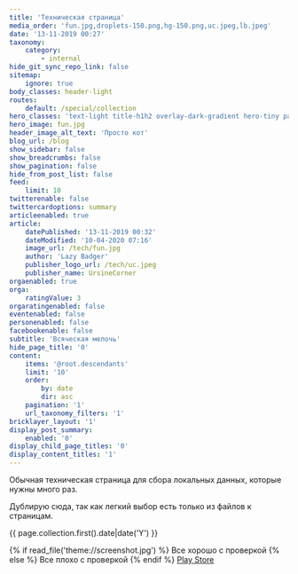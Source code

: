 ```yaml
---
title: 'Техническая страница'
media_order: 'fun.jpg,droplets-150.png,hg-150.png,uc.jpeg,lb.jpeg'
date: '13-11-2019 00:27'
taxonomy:
    category:
        - internal
hide_git_sync_repo_link: false
sitemap:
    ignore: true
body_classes: header-light
routes:
    default: /special/collection
hero_classes: 'text-light title-h1h2 overlay-dark-gradient hero-tiny parallax'
hero_image: fun.jpg
header_image_alt_text: 'Просто кот'
blog_url: /blog
show_sidebar: false
show_breadcrumbs: false
show_pagination: false
hide_from_post_list: false
feed:
    limit: 10
twitterenable: false
twittercardoptions: summary
articleenabled: true
article:
    datePublished: '13-11-2019 00:32'
    dateModified: '10-04-2020 07:16'
    image_url: /tech/fun.jpg
    author: 'Lazy Badger'
    publisher_logo_url: /tech/uc.jpeg
    publisher_name: UrsineCorner
orgaenabled: true
orga:
    ratingValue: 3
orgaratingenabled: false
eventenabled: false
personenabled: false
facebookenable: false
subtitle: 'Всяческая мелочь'
hide_page_title: '0'
content:
    items: '@root.descendants'
    limit: '10'
    order:
        by: date
        dir: asc
    pagination: '1'
    url_taxonomy_filters: '1'
bricklayer_layout: '1'
display_post_summary:
    enabled: '0'
display_child_page_titles: '0'
display_content_titles: '1'
---
```


Обычная техническая страница для сбора локальных данных, которые нужны много раз.

Дублирую сюда, так как легкий выбор есть только из файлов к страницам.

{{ page.collection.first().date|date('Y') }}

{% if read_file('theme://screenshot.jpg') %}
  Все хорошо с проверкой
 {% else %}
  Все плохо с проверкой
{% endif %}
[Play Store](https://play.google.com/store/apps/details?id=Orion.Soft&hl=en)
